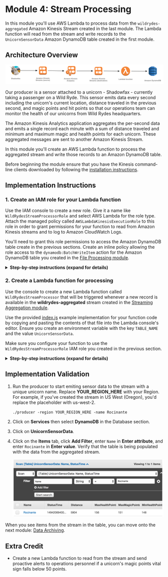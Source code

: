 # Module 4: Stream Processing

In this module you'll use AWS Lambda to process data from the `wildrydes-aggregated` Amazon Kinesis Stream created in the last module. The Lambda function will read from the stream and write records to the `UnicornSensorData` Amazon DynamoDB table created in the first module.

## Architecture Overview

<kbd>![Architecture](../images/stream-processing-architecture.png)</kbd>

Our producer is a sensor attached to a unicorn - Shadowfax - currently taking a passenger on a Wild Ryde. This sensor emits data every second including the unicorn's current location, distance traveled in the previous second, and magic points and hit points so that our operations team can monitor the health of our unicorns from Wild Rydes headquarters.

The Amazon Kinesis Analytics application aggregates the per-second data and emits a single record each minute with a sum of distance traveled and minimum and maximum magic and health points for each unicorn. These aggregated messages are sent to another Amazon Kinesis Stream.

In this module you'll create an AWS Lambda function to process the aggregated stream and write those records to an Amazon DynamoDB table.

Before beginning the module ensure that you have the Kinesis command-line clients downloaded by following the [installation instructions][client-installation].

## Implementation Instructions

### 1. Create an IAM role for your Lambda function

Use the IAM console to create a new role. Give it a name like `WildRydesStreamProcessorRole` and select AWS Lambda for the role type. Attach the managed policy called `AWSLambdaKinesisExecutionRole` to this role in order to grant permissions for your function to read from Amazon Kinesis streams and to log to Amazon CloudWatch Logs.

You'll need to grant this role permissions to access the Amazon DynamoDB table create in the previous sections. Create an inline policy allowing the role access to the `dynamodb:BatchWriteItem` action for the Amazon DynamoDB table you created in the [File Processing module][file-processing-module].

<details>
<summary><strong>Step-by-step instructions (expand for details)</strong></summary><p>

1. From the AWS Console, click on **Services** and then select **IAM** in the Security, Identity & Compliance section.

1. Select **Roles** from the left navigation and then click **Create new role**.

1. Select **Lambda** for the role type from **AWS Service Role**.

    **Note:** Selecting a role type automatically creates a trust policy for your role that allows AWS services to assume this role on your behalf. If you were creating this role using the CLI, AWS CloudFormation or another mechanism, you would specify a trust policy directly.

1. Click **Next: Permissions**.

1. Begin typing `AWSLambdaKinesisExecutionRole` in the **Filter** text box and check the box next to that role.

1. Click **Next: Review**.

1. Enter `WildRydesStreamProcessorRole` for the **Role Name**.

1. Click **Create role**.

1. Type `WildRydesStreamProcessorRole` into the filter box on the Roles page and click the role you just created.

1. On the Permissions tab, click **Add inline policy** link to create a new inline policy.

1. Ensure **Policy Generator** is selected and click **Select**.

1. Select **Amazon DynamoDB** from the **AWS Service** dropdown.

1. Select **BatchWriteItem** from the Actions list.

1. Type the ARN of the DynamoDB table you created in the previous section in the **Amazon Resource Name (ARN)** field. The ARN is in the format of:

	```
	arn:aws:dynamodb:REGION:ACCOUNT_ID:table/UnicornSensorData
	```

	For example, if you've deployed to US East (N. Virginia) and your account ID is 123456789012, your table ARN would be:

	```
	arn:aws:dynamodb:us-east-1:123456789012:table/UnicornSensorData
	```

	To find your AWS account ID number in the AWS Management Console, click on **Support** in the navigation bar in the upper-right, and then click **Support Center**. Your currently signed in account ID appears in the upper-right corner below the Support menu.

    <kbd>![Policy generator screenshot](../images/stream-processing-policy-generator.png)</kbd>

1. Click **Add Statement**.

    <kbd>![Policy screenshot](../images/stream-processing-policy-result.png)</kbd>

1. Click **Next Step** then **Apply Policy**.

</p></details>

### 2. Create a Lambda function for processing

Use the console to create a new Lambda function called `WildRydesStreamProcessor` that will be triggered whenever a new record is available in the **wildrydes-aggregated** stream created in the [Streaming Aggregation module][streaming-aggregation-module].

Use the provided [index.js](lambda/WildRydesStreamProcessor/index.js) example implementation for your function code by copying and pasting the contents of that file into the Lambda console's editor. Ensure you create an environment variable with the key `TABLE_NAME` and the value `UnicornSensorData`.

Make sure you configure your function to use the `WildRydesStreamProcessorRole` IAM role you created in the previous section.

<details>
<summary><strong>Step-by-step instructions (expand for details)</strong></summary><p>

1. Click on **Services** then select **Lambda** in the Compute section.

1. Click **Create function**.

1. Click on **Author from scratch**.

1. Enter `WildRydesStreamProcessor` in the **Name** field.

1. Select `WildRydesStreamProcessorRole` from the **Existing Role** dropdown.

1. Click on **Create function**.

1. Click on **Triggers** then click **+ Add trigger**

1. Click on the dotted outline and select **Kinesis**. Select **wildrydes-aggregated** from **Kinesis stream**, select **Trim horizon** from **Starting position**, and tick the **Enable trigger** checkbox.


	Starting position refers to the position in the stream where AWS Lambda should start reading and trim horizon configures this to the oldest data record in the shard. See [ShardIteratorType][shard-iterator-type-documentation] in the Amazon Kinesis API Reference for more details.

1. Click **Submit**.

1. Click **Configuration**.

1. Select **Node.js 6.10** for the **Runtime**.

1. Leave the default of `index.handler` for the **Handler** field.

1. Copy and paste the code from [index.js](lambda/WildRydesStreamProcessor/index.js) into the code entry area.

1. Extend **Environment variables** under the entry area

1. In **Environment variables**, enter an environment variable with key `TABLE_NAME` and value `UnicornSensorData`.

1. Scroll to top and click **"Save"** (**Not** "Save and test" since we haven't configured any test event)

</p></details>

## Implementation Validation

1. Run the producer to start emiting sensor data to the stream with a unique unicorn name. Replace **YOUR\_REGION\_HERE** with your Region. For example, if you've created the stream in US West (Oregon), you'd replace the placeholder with us-west-2.

	```console
	./producer -region YOUR_REGION_HERE -name Rocinante
	```

1. Click on **Services** then select **DynamoDB** in the Database section.

1. Click on **UnicornSensorData**.

1. Click on the **Items** tab, click **Add Filter**, enter `Name` in **Enter attribute**, and enter `Rocinante` in **Enter value**. Verify that the table is being populated with the data from the aggregated stream.

    <kbd>![DynamoDB items screenshot](../images/stream-processing-dynamodb-items.png)</kbd>

When you see items from the stream in the table, you can move onto the next module: [Data Archiving][data-archiving-module].

## Extra Credit

- Create a new Lambda function to read from the stream and send proactive alerts to operations personnel if a unicorn's magic points vital sign falls below 50 points.

[file-processing-module]: ../1_FileProcessing/README.md
[streaming-aggregation-module]: ../3_StreamingAggregation/README.md
[data-archiving-module]: ../5_DataArchiving/README.md
[client-installation]: ../README.md#kinesis-command-line-clients
[shard-iterator-type-documentation]: http://docs.aws.amazon.com/kinesis/latest/APIReference/API_GetShardIterator.html#Streams-GetShardIterator-request-ShardIteratorType
